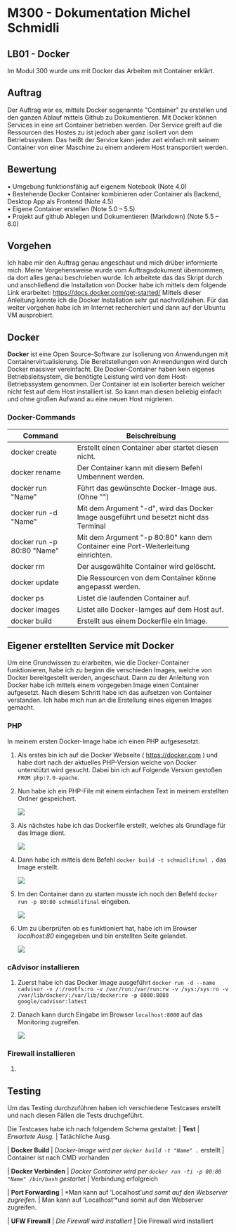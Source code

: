 # M300 - Dokumentation Michel Schmidli
  ## LB01 - Docker
Im Modul 300 wurde uns mit Docker das Arbeiten mit Container erklärt.

## Auftrag

Der Auftrag war es,  mittels Docker sogenannte "Container" zu erstellen und den ganzen Ablauf mittels Github zu Dokumentieren. Mit Docker können Services in eine art Container betrieben werden. Der Service greift auf die Ressourcen des Hostes zu ist jedoch aber ganz isoliert von dem Betriebssystem. Das heißt der Service kann jeder zeit einfach mit seinem Container von einer Maschine zu einem anderem Host transportiert werden.


## Bewertung

• Umgebung funktionsfähig auf eigenem Notebook (Note 4.0)  
• Bestehende Docker Container kombinieren oder Container als Backend, Desktop App als Frontend (Note 4.5)  
• Eigene Container erstellen (Note 5.0 – 5.5)  
• Projekt auf github Ablegen und Dokumentieren (Markdown) (Note 5.5 – 6.0)

## Vorgehen

Ich habe mir den Auftrag genau angeschaut und mich drüber informierte mich. Meine Vorgehensweise wurde vom Auftragsdokument übernommen, da dort alles genau beschrieben wurde. Ich arbeitete das das Skript durch und anschließend die Installation von Docker habe ich mittels dem folgende Link erarbeitet: 
https://docs.docker.com/get-started/
Mittels dieser Anleitung konnte ich die Docker Installation sehr gut nachvollziehen. Für das weiter vorgehen habe ich im Internet recherchiert und dann auf der Ubuntu VM ausprobiert.

## Docker

**Docker**  ist eine Open Source-Software zur Isolierung von Anwendungen mit Containervirtualisierung.
Die Bereitstellungen von Anwendungen wird durch Docker massiver vereinfacht. Die Docker-Container haben kein eigenes Betriebsleitsystem, die benötigte Leistung wird von dem Host-Betriebssystem genommen. Der Container ist ein Isolierter bereich welcher nicht fest auf dem Host installiert ist. So kann man diesen beliebig einfach und ohne großen Aufwand au eine neuen Host migrieren. 


### Docker-Commands
| Command | Beischreibung |
|--|--|
|docker create| Erstellt einen Container aber startet diesen nicht. |
|	docker rename| Der Container kann mit diesem Befehl Umbennent werden. |
| docker run "Name" | Führt das gewünschte Docker-Image aus. (Ohne "") |
| docker run -d "Name"| Mit dem Argument "-d", wird das Docker Image ausgeführt und besetzt nicht das Terminal |
|docker run -p 80:80 "Name"| Mit dem Argument "-p 80:80" kann dem Container eine Port-Weiterleitung einrichten. |
| docker rm | Der ausgewählte Container wird gelöscht. |
| docker update | Die Ressourcen von dem Container könne angepasst werden. |
| docker ps | Listet die laufenden Container auf. |
| docker images | Listet alle Docker-Iamges auf dem Host auf. |
| docker build | Erstellt aus einem Dockerfile ein Image. |

## Eigener erstellten Service mit Docker

Um eine Grundwissen zu erarbeiten, wie die Docker-Container funktionieren, habe ich zu beginn die verschieden Images, welche von Docker bereitgestellt werden, angeschaut. Dann zu der Anleitung von Docker habe ich mittels einem vorgegeben Image einen Container aufgesetzt. Nach diesem Schritt habe ich das aufsetzen von Container verstanden. 
Ich habe mich nun an die Erstellung eines eigenen Images gemacht. 

 ### PHP
 
 In meinem ersten Docker-Image habe ich einen PHP aufgesesetzt.
 
 1. Als erstes bin ich auf die Docker Webseite ( https://docker.com ) und habe dort nach der aktuelles PHP-Version welche von Docker unterstützt wird gesucht. Dabei bin ich auf Folgende Version gestoßen `FROM php:7.0-apache`.

2. Nun habe ich ein PHP-File mit einem einfachen Text in meinem erstellten Ordner gespeichert. 

	 ![](https://perrone.myqnapcloud.com:450/share.cgi/PHPFilemitText_Schmidli.PNG?ssid=02YbC2K&fid=02YbC2K&path=%2F&filename=PHPFilemitText_Schmidli.PNG&openfolder=normal&ep=)

3. Als nächstes habe ich das Dockerfile erstellt, welches als Grundlage für das Image dient.

	![](https://perrone.myqnapcloud.com:450/share.cgi/PHPdockerfile_Schmidli.PNG?ssid=02YbC2K&fid=02YbC2K&path=%2F&filename=PHPdockerfile_Schmidli.PNG&openfolder=normal&ep=)

 4. Dann habe ich mittels dem Befehl `docker build -t schmidlifinal .` das Image erstellt.

	![](https://perrone.myqnapcloud.com:450/share.cgi/AusDockerfileImageerstellen.PNG?ssid=02YbC2K&fid=02YbC2K&path=%2F&filename=AusDockerfileImageerstellen.PNG&openfolder=normal&ep=)
 
 5. Im den Container dann zu starten musste ich noch den Befehl `docker run -p 80:80 schmidlifinal` eingeben.

	 ![](https://perrone.myqnapcloud.com:450/share.cgi/Dockerfielrun_Schmidli.PNG?ssid=02YbC2K&fid=02YbC2K&path=%2F&filename=Dockerfielrun_Schmidli.PNG&openfolder=normal&ep=)
 
 6. Um zu überprüfen ob es funktioniert hat, habe ich im Browser *localhost:80* eingegeben und bin erstellten Seite gelandet.

	![](https://perrone.myqnapcloud.com:450/share.cgi/Localhost80_Schmidli.PNG?ssid=02YbC2K&fid=02YbC2K&path=%2F&filename=Localhost80_Schmidli.PNG&openfolder=normal&ep=)


### cAdvisor installieren

1. Zuerst habe ich das Docker Image ausgeführt
	`docker run -d --name cadvisor -v /:/rootfs:ro -v /var/run:/var/run:rw -v /sys:/sys:ro -v /var/lib/docker/:/var/lib/docker:ro -p 8080:8080 google/cadvisor:latest`

2. Danach kann durch Eingabe im Browser `localhost:8080` auf das Monitoring zugreifen.

	![](https://perrone.myqnapcloud.com:450/share.cgi/CadvisorSchmdili.PNG?ssid=02YbC2K&fid=02YbC2K&path=%2F&filename=CadvisorSchmdili.PNG&openfolder=normal&ep=)


### Firewall installieren
1. 

## Testing

Um das Testing durchzuführen haben ich verschiedene Testcases erstellt und nach diesen Fällen die Tests druchgeführt.  

Die Testcases habe ich nach folgendem Schema gestaltet:
|  **Test** |  _Erwartete Ausg._  | Tatächliche Ausg.


|  **Docker Build**  |  _Docker-Image wird per  `docker build -t "Name" .`_ erstellt   | Container ist nach CMD vorhanden

|  **Docker Verbinden** |  _Docker Container wird per  `docker run -ti -p 80:80 "Name" /bin/bash`  gestartet_  | Verbindung erfolgreich

|  **Port Forwarding** | *Man kann auf 'Localhost’_und somit auf den Webserver zugreifen._  | Man kann auf ‘Localhost’*und somit auf den Webserver zugreifen.

|  **UFW Firewall** |  _Die Firewall wird installiert_  | Die Firewall wird installiert
<!--stackedit_data:
eyJoaXN0b3J5IjpbMTUwOTcwNTUzLC0xNjM4OTgyODM1LC0yND
g3ODk3MTgsLTIwNjg5MjQ5ODcsNDExOTU5ODMyLDIwOTEyMDA4
ODgsLTE2NjEwMTk2NjQsLTE4MjU2MTE5NjQsMTg5MzA2OTY2Ny
wtOTE4MjIzMzUzLC0yMDQ5MjE2NDIxLC0xOTUxNTgwNTgzLDEx
Mzk4OTg3NTgsMTEwNzczNDQ2OCwtMTI1NDMyMjA1OCwtOTYzNT
QxMzAwLDIwMzAxMDE2ODgsMTA1MjEwMjI0NiwxNDcyNzAwNTA5
LDYzMjMyNzQ0M119
-->